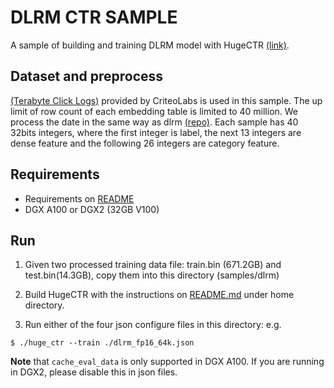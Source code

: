 # DLRM CTR SAMPLE #
A sample of building and training DLRM model with HugeCTR [(link)](https://ai.facebook.com/blog/dlrm-an-advanced-open-source-deep-learning-recommendation-model/).

## Dataset and preprocess ##
[(Terabyte Click Logs)](https://labs.criteo.com/2013/12/download-terabyte-click-logs/) provided by CriteoLabs is used in this sample. The up limit of row count of each embedding table is limited to 40 million.
We process the date in the same way as dlrm [(repo)](https://github.com/facebookresearch/dlrm#benchmarking). Each sample has 40 32bits integers, where the first integer is label,
the next 13 integers are dense feature and the following 26 integers are category feature.

## Requirements ##
* Requirements on [README](../../README.md#Requirements) 
* DGX A100 or DGX2 (32GB V100)


## Run ##
1. Given two processed training data file: train.bin (671.2GB) and test.bin(14.3GB), copy them into this directory (samples/dlrm)

2. Build HugeCTR with the instructions on [README.md](../../README.md#build) under home directory.

3. Run either of the four json configure files in this directory: e.g.
```shell
$ ./huge_ctr --train ./dlrm_fp16_64k.json
```

**Note** that `cache_eval_data` is only supported in DGX A100. If you are running in DGX2, please disable this in json files.


